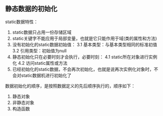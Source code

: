 
## 静态数据的初始化

static数据特性：
1. static数据只占用一份存储区域
2. static关键字不能应用于局部变量，也就是它只能作用于域(类的属性和方法)
3. 没有初始化的static数据初始值：
   3.1 基本类型：与基本类型相同的标准初值
   3.2 引用类型：初始值为null
4. 静态初始化只在必要时刻才会执行，必要时刻：
   4.1 static所在对象进行实例化
   4.2 访问static属性或方法
5. 已经初始化的static数据，不会再次初始化，也就是说再次实例化对象时，不会对static数据机进行初始化了

数据初始化的顺序，是按照数据定义的先后顺序执行的，顺序如下：
1. 静态对象
2. 非静态对象
3. 构造函数
